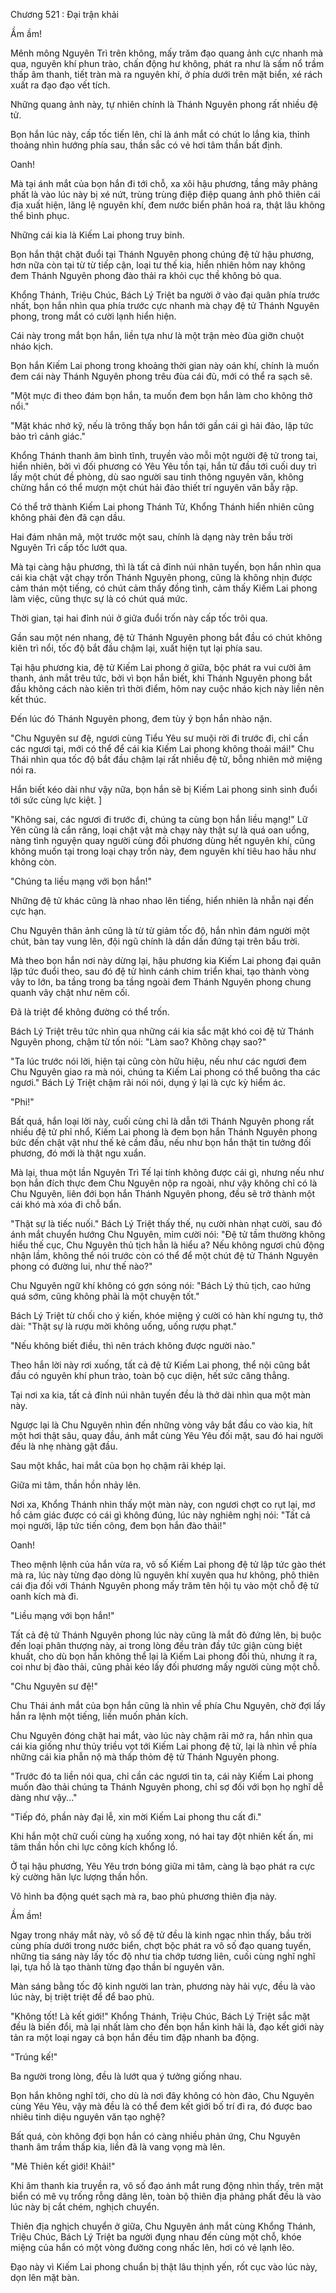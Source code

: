 




Chương 521 : Đại trận khải


Ầm ầm!

Mênh mông Nguyên Trì trên không, mấy trăm đạo quang ảnh cực nhanh mà qua, nguyên khí phun trào, chấn động hư không, phát ra như là sấm nổ trầm thấp âm thanh, tiết tràn mà ra nguyên khí, ở phía dưới trên mặt biển, xé rách xuất ra đạo đạo vết tích.

Những quang ảnh này, tự nhiên chính là Thánh Nguyên phong rất nhiều đệ tử.

Bọn hắn lúc này, cấp tốc tiến lên, chỉ là ánh mắt có chút lo lắng kia, thỉnh thoảng nhìn hướng phía sau, thần sắc có vẻ hơi tâm thần bất định.

Oanh!

Mà tại ánh mắt của bọn hắn đi tới chỗ, xa xôi hậu phương, tầng mây phảng phất là vào lúc này bị xé nứt, trùng trùng điệp điệp quang ảnh phô thiên cái địa xuất hiện, lăng lệ nguyên khí, đem nước biển phân hoá ra, thật lâu không thể bình phục.

Những cái kia là Kiếm Lai phong truy binh.

Bọn hắn thật chặt đuổi tại Thánh Nguyên phong chúng đệ tử hậu phương, hơn nữa còn tại từ từ tiếp cận, loại tư thế kia, hiển nhiên hôm nay không đem Thánh Nguyên phong đào thải ra khỏi cục thề không bỏ qua.

Khổng Thánh, Triệu Chúc, Bách Lý Triệt ba người ở vào đại quân phía trước nhất, bọn hắn nhìn qua phía trước cực nhanh mà chạy đệ tử Thánh Nguyên phong, trong mắt có cười lạnh hiển hiện.

Cái này trong mắt bọn hắn, liền tựa như là một trận mèo đùa giỡn chuột nháo kịch.

Bọn hắn Kiếm Lai phong trong khoảng thời gian này oán khí, chính là muốn đem cái này Thánh Nguyên phong trêu đùa cái đủ, mới có thể ra sạch sẽ.

"Một mực đi theo đám bọn hắn, ta muốn đem bọn hắn làm cho không thở nổi."

"Mặt khác nhớ kỹ, nếu là trông thấy bọn hắn tới gần cái gì hải đảo, lập tức bảo trì cảnh giác."

Khổng Thánh thanh âm bình tĩnh, truyền vào mỗi một người đệ tử trong tai, hiển nhiên, bởi vì đối phương có Yêu Yêu tồn tại, hắn từ đầu tới cuối duy trì lấy một chút đề phòng, dù sao người sau tinh thông nguyên văn, không chừng hắn có thể mượn một chút hải đảo thiết trí nguyên văn bẫy rập.

Có thể trở thành Kiếm Lai phong Thánh Tử, Khổng Thánh hiển nhiên cũng không phải đèn đã cạn dầu.

Hai đám nhân mã, một trước một sau, chính là dạng này trên bầu trời Nguyên Trì cấp tốc lướt qua.

Mà tại càng hậu phương, thì là tất cả đỉnh núi nhãn tuyến, bọn hắn nhìn qua cái kia chật vật chạy trốn Thánh Nguyên phong, cũng là không nhịn được cảm thán một tiếng, có chút cảm thấy đồng tình, cảm thấy Kiếm Lai phong làm việc, cũng thực sự là có chút quá mức.

Thời gian, tại hai đỉnh núi ở giữa đuổi trốn này cấp tốc trôi qua.

Gần sau một nén nhang, đệ tử Thánh Nguyên phong bắt đầu có chút không kiên trì nổi, tốc độ bắt đầu chậm lại, xuất hiện tụt lại phía sau.

Tại hậu phương kia, đệ tử Kiếm Lai phong ở giữa, bộc phát ra vui cười âm thanh, ánh mắt trêu tức, bởi vì bọn hắn biết, khi Thánh Nguyên phong bắt đầu không cách nào kiên trì thời điểm, hôm nay cuộc nháo kịch này liền nên kết thúc.

Đến lúc đó Thánh Nguyên phong, đem tùy ý bọn hắn nhào nặn.

"Chu Nguyên sư đệ, ngươi cùng Tiểu Yêu sư muội rời đi trước đi, chỉ cần các ngươi tại, mới có thể để cái kia Kiếm Lai phong không thoải mái!" Chu Thái nhìn qua tốc độ bắt đầu chậm lại rất nhiều đệ tử, bỗng nhiên mở miệng nói ra.

Hắn biết kéo dài như vậy nữa, bọn hắn sẽ bị Kiếm Lai phong sinh sinh đuổi tới sức cùng lực kiệt. ]

"Không sai, các ngươi đi trước đi, chúng ta cùng bọn hắn liều mạng!" Lữ Yên cũng là cắn răng, loại chật vật mà chạy này thật sự là quá oan uổng, nàng tình nguyện quay người cùng đối phương dùng hết nguyên khí, cũng không muốn tại trong loại chạy trốn này, đem nguyên khí tiêu hao hầu như không còn.

"Chúng ta liều mạng với bọn hắn!"

Những đệ tử khác cũng là nhao nhao lên tiếng, hiển nhiên là nhẫn nại đến cực hạn.

Chu Nguyên thân ảnh cũng là từ từ giảm tốc độ, hắn nhìn đám người một chút, bàn tay vung lên, đội ngũ chính là dần dần đứng tại trên bầu trời.

Mà theo bọn hắn nơi này dừng lại, hậu phương kia Kiếm Lai phong đại quân lập tức đuổi theo, sau đó đệ tử hình cánh chim triển khai, tạo thành vòng vây to lớn, ba tầng trong ba tầng ngoài đem Thánh Nguyên phong chung quanh vây chật như nêm cối.

Đã là triệt để không đường có thể trốn.

Bách Lý Triệt trêu tức nhìn qua những cái kia sắc mặt khó coi đệ tử Thánh Nguyên phong, chậm từ tốn nói: "Làm sao? Không chạy sao?"

"Ta lúc trước nói lời, hiện tại cũng còn hữu hiệu, nếu như các ngươi đem Chu Nguyên giao ra mà nói, chúng ta Kiếm Lai phong có thể buông tha các ngươi." Bách Lý Triệt chậm rãi nói nói, dụng ý lại là cực kỳ hiểm ác.

"Phi!"

Bất quá, hắn loại lời này, cuối cùng chỉ là dẫn tới Thánh Nguyên phong rất nhiều đệ tử phỉ nhổ, Kiếm Lai phong là đem bọn hắn Thánh Nguyên phong bức đến chật vật như thế kẻ cầm đầu, nếu như bọn hắn thật tin tưởng đối phương, đó mới là thật ngu xuẩn.

Mà lại, thua một lần Nguyên Trì Tế lại tính không được cái gì, nhưng nếu như bọn hắn đích thực đem Chu Nguyên nộp ra ngoài, như vậy không chỉ có là Chu Nguyên, liên đới bọn hắn Thánh Nguyên phong, đều sẽ trở thành một cái khó mà xóa đi chỗ bẩn.

"Thật sự là tiếc nuối." Bách Lý Triệt thấy thế, nụ cười nhàn nhạt cười, sau đó ánh mắt chuyển hướng Chu Nguyên, mỉm cười nói: "Đệ tử tầm thường không hiểu thế cục, Chu Nguyên thủ tịch hẳn là hiểu a? Nếu không ngươi chủ động nhận lầm, không thể nói trước còn có thể để một chút đệ tử Thánh Nguyên phong có đường lui, như thế nào?"

Chu Nguyên ngữ khí không có gợn sóng nói: "Bách Lý thủ tịch, cao hứng quá sớm, cũng không phải là một chuyện tốt."

Bách Lý Triệt từ chối cho ý kiến, khóe miệng ý cười có hàn khí ngưng tụ, thở dài: "Thật sự là rượu mời không uống, uống rượu phạt."

"Nếu không biết điều, thì nên trách không được người nào."

Theo hắn lời này rơi xuống, tất cả đệ tử Kiếm Lai phong, thể nội cũng bắt đầu có nguyên khí phun trào, toàn bộ cục diện, hết sức căng thẳng.

Tại nơi xa kia, tất cả đỉnh núi nhãn tuyến đều là thở dài nhìn qua một màn này.

Ngược lại là Chu Nguyên nhìn đến những vòng vây bắt đầu co vào kia, hít một hơi thật sâu, quay đầu, ánh mắt cùng Yêu Yêu đối mặt, sau đó hai người đều là nhẹ nhàng gật đầu.

Sau một khắc, hai mắt của bọn họ chậm rãi khép lại.

Giữa mi tâm, thần hồn nhảy lên.

Nơi xa, Khổng Thánh nhìn thấy một màn này, con ngươi chợt co rụt lại, mơ hồ cảm giác được có cái gì không đúng, lúc này nghiêm nghị nói: "Tất cả mọi người, lập tức tiến công, đem bọn hắn đào thải!"

Oanh!

Theo mệnh lệnh của hắn vừa ra, vô số Kiếm Lai phong đệ tử lập tức gào thét mà ra, lúc này từng đạo dòng lũ nguyên khí xuyên qua hư không, phô thiên cái địa đối với Thánh Nguyên phong mấy trăm tên hội tụ vào một chỗ đệ tử oanh kích mà đi.

"Liều mạng với bọn hắn!"

Tất cả đệ tử Thánh Nguyên phong lúc này cũng là mắt đỏ đứng lên, bị buộc đến loại phân thượng này, ai trong lòng đều tràn đầy tức giận cùng biệt khuất, cho dù bọn hắn không thể lại là Kiếm Lai phong đối thủ, nhưng ít ra, coi như bị đào thải, cũng phải kéo lấy đối phương mấy người cùng một chỗ.

"Chu Nguyên sư đệ!"

Chu Thái ánh mắt của bọn hắn cũng là nhìn về phía Chu Nguyên, chờ đợi lấy hắn ra lệnh một tiếng, liền muốn phản kích.

Chu Nguyên đóng chặt hai mắt, vào lúc này chậm rãi mở ra, hắn nhìn qua cái kia giống như thủy triều vọt tới Kiếm Lai phong đệ tử, lại là nhìn về phía những cái kia phẫn nộ mà thấp thỏm đệ tử Thánh Nguyên phong.

"Trước đó ta liền nói qua, chỉ cần các ngươi tin ta, cái này Kiếm Lai phong muốn đào thải chúng ta Thánh Nguyên phong, chỉ sợ đối với bọn họ nghĩ dễ dàng như vậy..."

"Tiếp đó, phần này đại lễ, xin mời Kiếm Lai phong thu cất đi."

Khi hắn một chữ cuối cùng hạ xuống xong, nó hai tay đột nhiên kết ấn, mi tâm thần hồn chi lực công kích khổng lồ.

Ở tại hậu phương, Yêu Yêu trơn bóng giữa mi tâm, càng là bạo phát ra cực kỳ cường hãn lực lượng thần hồn.

Vô hình ba động quét sạch mà ra, bao phủ phương thiên địa này.

Ầm ầm!

Ngay trong nháy mắt này, vô số đệ tử đều là kinh ngạc nhìn thấy, bầu trời cùng phía dưới trong nước biển, chợt bộc phát ra vô số đạo quang tuyến, những tia sáng này lấy tốc độ như tia chớp tương liên, cuối cùng nghĩ nghĩ lại, tựa hồ là tạo thành từng đạo thần bí nguyên văn.

Màn sáng bằng tốc độ kinh người lan tràn, phương này hải vực, đều là vào lúc này, bị triệt triệt để để bao phủ.

"Không tốt! Là kết giới!" Khổng Thánh, Triệu Chúc, Bách Lý Triệt sắc mặt đều là biến đổi, mà lại nhất làm cho đến bọn hắn kinh hãi là, đạo kết giới này tản ra một loại ngay cả bọn hắn đều tim đập nhanh ba động.

"Trúng kế!"

Ba người trong lòng, đều là lướt qua ý tưởng giống nhau.

Bọn hắn không nghĩ tới, cho dù là nơi đây không có hòn đảo, Chu Nguyên cùng Yêu Yêu, vậy mà đều là có thể đem kết giới bố trí đi ra, đó được bao nhiêu tinh diệu nguyên văn tạo nghệ?

Bất quá, còn không đợi bọn hắn có càng nhiều phản ứng, Chu Nguyên thanh âm trầm thấp kia, liền đã là vang vọng mà lên.

"Mê Thiên kết giới! Khải!"

Khi âm thanh kia truyền ra, vô số đạo ánh mắt rung động nhìn thấy, trên mặt biển có mê vụ trống rỗng dâng lên, toàn bộ thiên địa phảng phất đều là vào lúc này bị cắt chém, nghịch chuyển.

Thiên địa nghịch chuyển ở giữa, Chu Nguyên ánh mắt cùng Khổng Thánh, Triệu Chúc, Bách Lý Triệt ba người đụng nhau đến cùng một chỗ, khóe miệng của hắn có một vòng đường cong nhấc lên, hơi có vẻ lạnh lẽo.

Đạo này vì Kiếm Lai phong chuẩn bị thật lâu thịnh yến, rốt cục vào lúc này, dọn lên mặt bàn.




